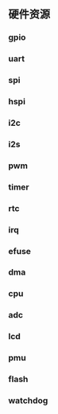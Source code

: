 ## 硬件资源

### gpio

### uart

### spi

### hspi

### i2c

### i2s

### pwm

### timer

### rtc

### irq

### efuse

### dma

### cpu

### adc

### lcd

### pmu

### flash

### watchdog
